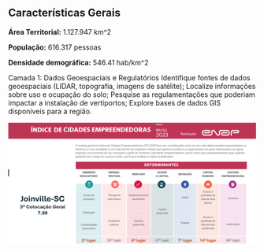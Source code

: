 ## Características Gerais

**Área Territorial:** 1.127.947 km^2

**População:** 616.317 pessoas

**Densidade demográfica:** 546.41 hab/km^2

Camada 1: Dados Geoespaciais e Regulatórios
Identifique fontes de dados geoespaciais (LIDAR, topografia, imagens de satélite);
Localize informações sobre uso e ocupação do solo;
Pesquise as regulamentações que poderiam impactar a instalação de vertiportos;
Explore bases de dados GIS disponíveis para a região.

![Joinville ENAP](imagens/joinvilleenap.png)
